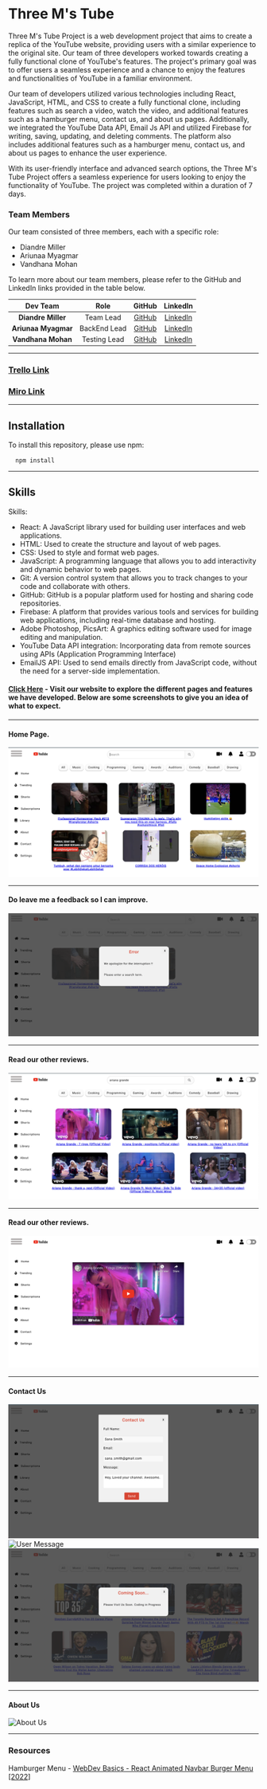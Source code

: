 # Three M's Tube
Three M's Tube Project is a web development project that aims to create a replica of the YouTube website, providing users with a similar experience to the original site. Our team of three developers worked towards creating a fully functional clone of YouTube's features. The project's primary goal was to offer users a seamless experience and a chance to enjoy the features and functionalities of YouTube in a familiar environment.

Our team of developers utilized various technologies including React, JavaScript, HTML, and CSS to create a fully functional clone, including features such as search a video, watch the video, and additional features such as a hamburger menu, contact us, and about us pages. Additionally, we integrated the YouTube Data API, Email Js API and utilized Firebase for writing, saving, updating, and deleting comments. The platform also includes additional features such as a hamburger menu, contact us, and about us pages to enhance the user experience. 

With its user-friendly interface and advanced search options, the Three M's Tube Project offers a seamless experience for users looking to enjoy the functionality of YouTube. The project was completed within a duration of 7 days.

### Team Members
Our team consisted of three members, each with a specific role:

- Diandre Miller
- Ariunaa Myagmar
- Vandhana Mohan

To learn more about our team members, please refer to the GitHub and LinkedIn links provided in the table below.

| Dev Team | Role | GitHub | LinkedIn
| :--------------: | :-------: | :-------: | :-------: |
| **Diandre Miller**  | Team Lead      | [GitHub](https://github.com/DiandreMiller)  | [LinkedIn](https://www.linkedin.com/in/diandre-miller/)
| **Ariunaa Myagmar** | BackEnd Lead   | [GitHub](https://github.com/ariunaamy)      | [LinkedIn](https://www.linkedin.com/in/ariunaa-myagmar/)
| **Vandhana Mohan**  | Testing Lead   | [GitHub](https://github.com/Vandhana-Mohan) | [LinkedIn](https://www.linkedin.com/in/vandhanamohan/)

---

### [Trello Link](https://trello.com/b/Yb57y7Fa/react-youtube)

### [Miro Link](https://miro.com/app/board/uXjVMfRHl7c=/)

---

## Installation

To install this repository, please use npm:

```
  npm install 
```

---

## Skills

Skills:

- React: A JavaScript library used for building user interfaces and web applications.
- HTML: Used to create the structure and layout of web pages.
- CSS: Used to style and format web pages.
- JavaScript: A programming language that allows you to add interactivity and dynamic behavior to web pages.
- Git: A version control system that allows you to track changes to your code and collaborate with others.
- GitHub: GitHub is a popular platform used for hosting and sharing code repositories.
- Firebase: A platform that provides various tools and services for building web applications, including real-time database and hosting.
- Adobe Photoshop, PicsArt: A graphics editing software used for image editing and manipulation.
- YouTube Data API integration: Incorporating data from remote sources using APIs (Application Programming Interface)
- EmailJS API: Used to send emails directly from JavaScript code, without the need for a server-side implementation.


#### [Click Here](https) - Visit our website to explore the different pages and features we have developed. Below are some screenshots to give you an idea of what to expect.

---
#### Home Page.


![Home](./src/Images/Home.png)

---

#### Do leave me a feedback so I can improve. 


![Error](./src/Images/Error.png)

---

#### Read our other reviews.


![Searching](./src/Images/Search.png)

---

#### Read our other reviews.


![Video](./src/Images/video.id.png)

---

#### Contact Us 


![Contact Us](./src/Images/Contact%20Us.png)
![User Message](./src/Images/user-message.png)
![Future Works](./src/Images/Future.png)

---

#### About Us 


![About Us](./src/Images/About%20Us.png)

---

### Resources

Hamburger Menu - [WebDev Basics - React Animated Navbar Burger Menu [2022]]()